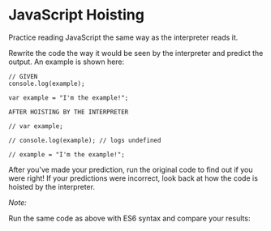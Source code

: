 # JavaScript Hoisting
 Practice reading JavaScript the same way as the interpreter reads it.
   
   Rewrite the code the way it would be seen by the interpreter and predict the output. An example is shown here:

    // GIVEN
    console.log(example);
    
    var example = "I'm the example!";
    
    AFTER HOISTING BY THE INTERPRETER
    
    // var example; 
    
    // console.log(example); // logs undefined
    
    // example = "I'm the example!";

After you've made your prediction, run the original code to find out if you were right! If your predictions were incorrect, look back at how the code is hoisted by the interpreter.

*Note:*

Run the same code as above with ES6 syntax and compare your results: